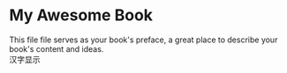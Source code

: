 # My Awesome Book

This file file serves as your book's preface, a great place to describe your book's content and ideas.  
汉字显示

